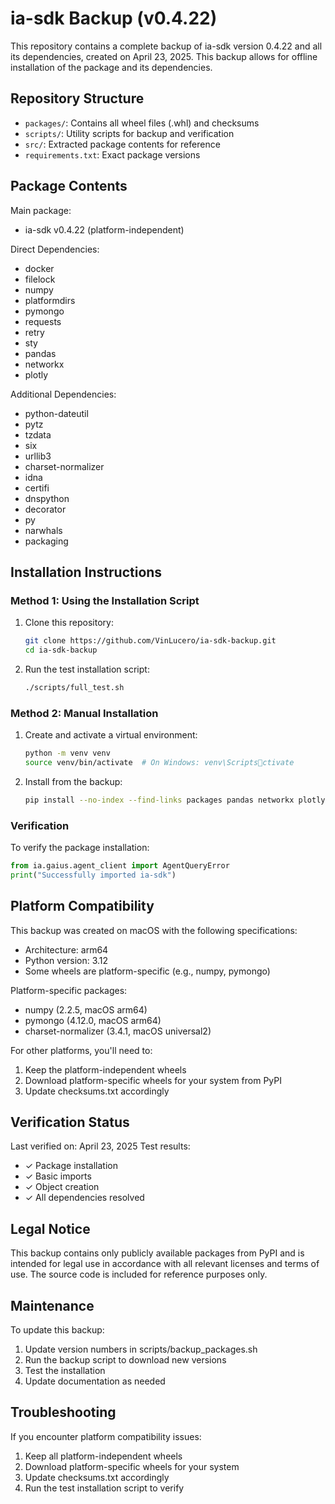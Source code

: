 # ia-sdk Backup (v0.4.22)

This repository contains a complete backup of ia-sdk version 0.4.22 and all its dependencies, created on April 23, 2025. This backup allows for offline installation of the package and its dependencies.

## Repository Structure

- `packages/`: Contains all wheel files (.whl) and checksums
- `scripts/`: Utility scripts for backup and verification
- `src/`: Extracted package contents for reference
- `requirements.txt`: Exact package versions

## Package Contents

Main package:
- ia-sdk v0.4.22 (platform-independent)

Direct Dependencies:
- docker
- filelock
- numpy
- platformdirs
- pymongo
- requests
- retry
- sty
- pandas
- networkx
- plotly

Additional Dependencies:
- python-dateutil
- pytz
- tzdata
- six
- urllib3
- charset-normalizer
- idna
- certifi
- dnspython
- decorator
- py
- narwhals
- packaging

## Installation Instructions

### Method 1: Using the Installation Script

1. Clone this repository:
   ```bash
   git clone https://github.com/VinLucero/ia-sdk-backup.git
   cd ia-sdk-backup
   ```

2. Run the test installation script:
   ```bash
   ./scripts/full_test.sh
   ```

### Method 2: Manual Installation

1. Create and activate a virtual environment:
   ```bash
   python -m venv venv
   source venv/bin/activate  # On Windows: venv\Scriptsctivate
   ```

2. Install from the backup:
   ```bash
   pip install --no-index --find-links packages pandas networkx plotly ia-sdk
   ```

### Verification

To verify the package installation:
```python
from ia.gaius.agent_client import AgentQueryError
print("Successfully imported ia-sdk")
```

## Platform Compatibility

This backup was created on macOS with the following specifications:
- Architecture: arm64
- Python version: 3.12
- Some wheels are platform-specific (e.g., numpy, pymongo)

Platform-specific packages:
- numpy (2.2.5, macOS arm64)
- pymongo (4.12.0, macOS arm64)
- charset-normalizer (3.4.1, macOS universal2)

For other platforms, you'll need to:
1. Keep the platform-independent wheels
2. Download platform-specific wheels for your system from PyPI
3. Update checksums.txt accordingly

## Verification Status

Last verified on: April 23, 2025
Test results:
- ✓ Package installation
- ✓ Basic imports
- ✓ Object creation
- ✓ All dependencies resolved

## Legal Notice

This backup contains only publicly available packages from PyPI and is intended for legal use in accordance with all relevant licenses and terms of use. The source code is included for reference purposes only.

## Maintenance

To update this backup:
1. Update version numbers in scripts/backup_packages.sh
2. Run the backup script to download new versions
3. Test the installation
4. Update documentation as needed

## Troubleshooting

If you encounter platform compatibility issues:
1. Keep all platform-independent wheels
2. Download platform-specific wheels for your system
3. Update checksums.txt accordingly
4. Run the test installation script to verify
